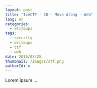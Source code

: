 ```yaml
---
layout: post
title: "IceCTF - 30 - Move Along - Web"
lang: en
categories:
  - writeups
tags:
  - security
  - writeups
  - ctf
  - web
date: 2016/08/25
thumbnail: /images/ctf.png
authorId: n
---
```

Lorem ipsum ...
